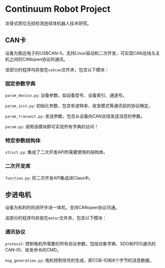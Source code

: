 # Continuum Robot Project
龙骨式原位无损检测连续体机器人技术研究。

## CAN卡
设备为致远电子的USBCAN-II，支持Linux驱动和二次开发，可实现CAN总线与主机之间的CANopen协议的通讯。

该部分的程序均存放在`usbcan`文件夹，包含以下模块：

### 固定参数字典
`param_device.py`: 设备参数，如设备型号、设备索引、通道号。

`param_init.py`: 初始化参数，包含有波特率、收发模式等通讯前的协议确定。

`param_transmit.py`: 发送参数，包含从设备向CAN总线发送消息的参数。

`param.py`: 调用该模块即可实现所有字典的访问！

### 特定参数结构体
`struct.py`: 集成了二次开发API所需要使用的结构体。

### 二次开发库
`function.py`: 将二次开发API集成进Class中。

## 步进电机
设备为和利时的闭环步进一体机，支持CANopen协议讯通。

该部分的程序均存放在`motor`文件夹，包含以下模块：

### 通讯协议
`protocol`: 控制电机所需要的所有协议参数，包括对象字典、SDO和PDO通讯的CAN-ID、收发命令的CMD。

`msg_generation.py`: 电机控制信号的生成，即COB-ID和8个字节的消息数据。
